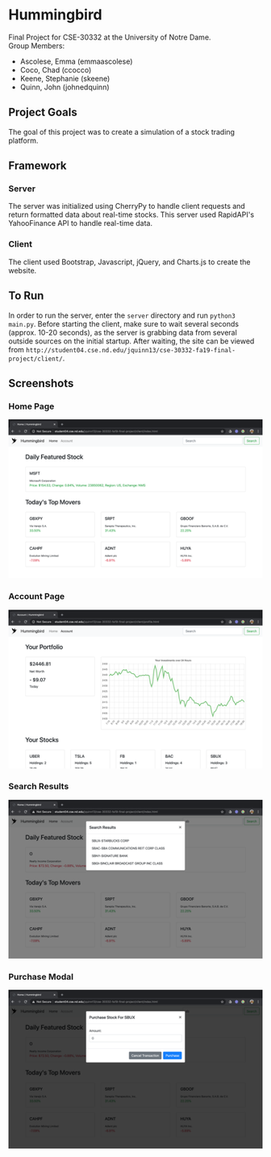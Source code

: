 # Hummingbird
Final Project for CSE-30332 at the University of Notre Dame.  
Group Members:
- Ascolese, Emma     (emmaascolese)
- Coco, Chad         (ccocco)
- Keene, Stephanie   (skeene)
- Quinn, John        (johnedquinn)

## Project Goals
The goal of this project was to create a simulation of a stock trading platform.

## Framework

### Server
The server was initialized using CherryPy to handle client requests and return formatted data about real-time stocks. This server used RapidAPI's YahooFinance API to handle real-time data.

### Client
The client used Bootstrap, Javascript, jQuery, and Charts.js to create the website.

## To Run
In order to run the server, enter the `server` directory and run `python3 main.py`. Before starting the client, make sure to wait several seconds (approx. 10-20 seconds), as the server is grabbing data from several outside sources on the initial startup. After waiting, the site can be viewed from `http://student04.cse.nd.edu/jquinn13/cse-30332-fa19-final-project/client/`.

## Screenshots
### Home Page
![Alt text](./client/images/home_page.png?raw=true "Home Page")
### Account Page
![Alt text](./client/images/account_page.png?raw=true "Account Page")
### Search Results
![Alt text](./client/images/search.png?raw=true "Search Results")
### Purchase Modal
![Alt text](./client/images/purchase.png?raw=true "Purchase Modal")